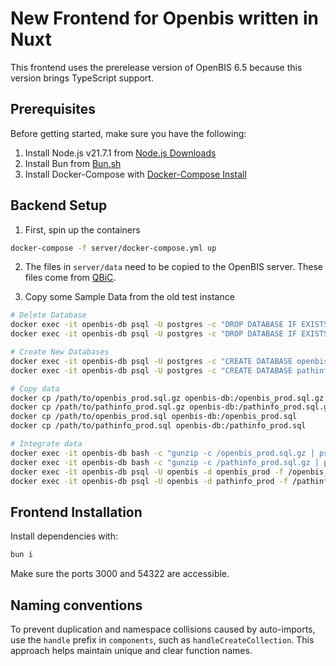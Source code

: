 # New Frontend for Openbis written in Nuxt

This frontend uses the prerelease version of OpenBIS 6.5 because this version brings TypeScript support.

## Prerequisites

Before getting started, make sure you have the following:

1. Install Node.js v21.7.1 from [Node.js Downloads](https://nodejs.org/en/download/package-manager)
2. Install Bun from [Bun.sh](https://bun.sh/)
3. Install Docker-Compose with [Docker-Compose Install](https://docs.docker.com/compose/install/)

## Backend Setup 

1. First, spin up the containers
```sh
docker-compose -f server/docker-compose.yml up
```

2. The files in `server/data` need to be copied to the OpenBIS server. These files come from [QBiC](https://portal.qbic.uni-tuebingen.de/portal/software).

3. Copy some Sample Data from the old test instance 
```sh
# Delete Database
docker exec -it openbis-db psql -U postgres -c "DROP DATABASE IF EXISTS openbis_prod;"
docker exec -it openbis-db psql -U postgres -c "DROP DATABASE IF EXISTS pathinfo_prod;"

# Create New Databases
docker exec -it openbis-db psql -U postgres -c "CREATE DATABASE openbis_prod OWNER openbis;"
docker exec -it openbis-db psql -U postgres -c "CREATE DATABASE pathinfo_prod OWNER openbis;"

# Copy data
docker cp /path/to/openbis_prod.sql.gz openbis-db:/openbis_prod.sql.gz
docker cp /path/to/pathinfo_prod.sql.gz openbis-db:/pathinfo_prod.sql.gz
docker cp /path/to/openbis_prod.sql openbis-db:/openbis_prod.sql
docker cp /path/to/pathinfo_prod.sql openbis-db:/pathinfo_prod.sql

# Integrate data
docker exec -it openbis-db bash -c "gunzip -c /openbis_prod.sql.gz | psql -U openbis -d openbis_prod"
docker exec -it openbis-db bash -c "gunzip -c /pathinfo_prod.sql.gz | psql -U openbis -d pathinfo_prod"
docker exec -it openbis-db psql -U openbis -d openbis_prod -f /openbis_prod.sql
docker exec -it openbis-db psql -U openbis -d pathinfo_prod -f /pathinfo_prod.sql
```

## Frontend Installation

Install dependencies with:

```sh
bun i
```

Make sure the ports 3000 and 54322 are accessible.

## Naming conventions

To prevent duplication and namespace collisions caused by auto-imports, use the `handle` prefix in `components`, such as `handleCreateCollection`. This approach helps maintain unique and clear function names.
